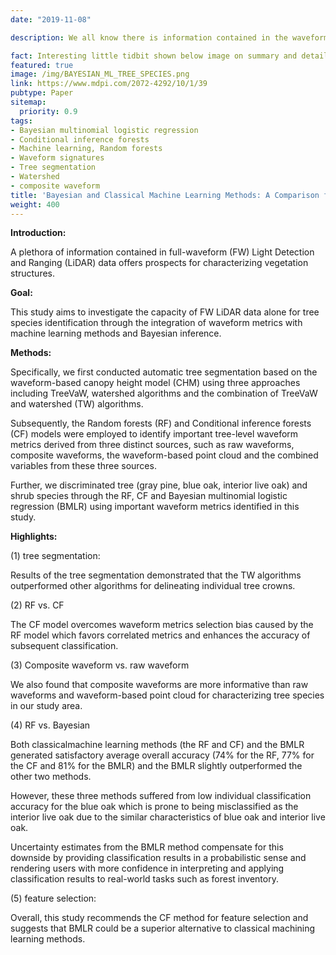 ```yaml
---
date: "2019-11-08"

description: We all know there is information contained in the waveform, how can we extract these information and improved the exsiting applications? The following is an example of the combination of advacned statistcial methods such as Bayesian and Machine learning methods with the waveform signatures for tree species identification using waveform lidar data.

fact: Interesting little tidbit shown below image on summary and detail page
featured: true
image: /img/BAYESIAN_ML_TREE_SPECIES.png
link: https://www.mdpi.com/2072-4292/10/1/39
pubtype: Paper
sitemap:
  priority: 0.9
tags:
- Bayesian multinomial logistic regression
- Conditional inference forests
- Machine learning, Random forests
- Waveform signatures
- Tree segmentation
- Watershed
- composite waveform
title: 'Bayesian and Classical Machine Learning Methods: A Comparison for Tree Species Classification with LiDAR Waveform Signatures'
weight: 400
---
```



**Introduction:**

A plethora of information contained in full-waveform (FW) Light Detection and Ranging (LiDAR) data offers prospects for characterizing vegetation structures. 

**Goal:**

This study aims to investigate the capacity of FW LiDAR data alone for tree species identification through the integration of waveform metrics with machine learning methods and Bayesian inference.

**Methods:**

Specifically, we first conducted automatic tree segmentation based on the waveform-based canopy height model (CHM) using three approaches including TreeVaW, watershed algorithms and the combination of TreeVaW
and watershed (TW) algorithms. 

Subsequently, the Random forests (RF) and Conditional inference
forests (CF) models were employed to identify important tree-level waveform metrics derived from three distinct sources, such as raw waveforms, composite waveforms, the waveform-based point cloud and the combined variables from these three sources.

Further, we discriminated tree (gray pine, blue oak, interior live oak) and shrub species through the RF, CF and Bayesian multinomial logistic regression (BMLR) using important waveform metrics identified in this study.


**Highlights:**

(1) tree segmentation: 

Results of the tree segmentation demonstrated that the TW algorithms outperformed other algorithms for delineating individual tree crowns. 

(2) RF vs. CF

The CF model overcomes waveform metrics selection bias
caused by the RF model which favors correlated metrics and enhances the accuracy of subsequent classification.

(3) Composite waveform vs. raw waveform

We also found that composite waveforms are more informative than raw waveforms
and waveform-based point cloud for characterizing tree species in our study area.

(4) RF vs. Bayesian 

Both classicalmachine learning methods (the RF and CF) and the BMLR generated satisfactory average overall accuracy (74% for the RF, 77% for the CF and 81% for the BMLR) and the BMLR slightly outperformed the other two methods. 

However, these three methods suffered from low individual classification
accuracy for the blue oak which is prone to being misclassified as the interior live oak due to the similar characteristics of blue oak and interior live oak. 

Uncertainty estimates from the BMLR method compensate for this downside by providing classification results in a probabilistic sense and rendering
users with more confidence in interpreting and applying classification results to real-world tasks such as forest inventory.
 

(5) feature selection:

Overall, this study recommends the CF method for feature selection and
suggests that BMLR could be a superior alternative to classical machining learning methods.







